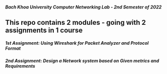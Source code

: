 ##### Bach Khoa University Computer Networking Lab - 2nd Semester of 2022

## This repo contains 2 modules - going with 2 assignments in 1 course

##### 1st Assignment: Using Wireshark for Packet Analyzer and Protocol Format
##### 2nd Assignment: Design a Network system based on Given metrics and Requirements

